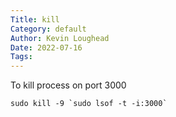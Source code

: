 ```yaml
---
Title: kill
Category: default
Author: Kevin Loughead
Date: 2022-07-16
Tags:
---
```


To kill process on port 3000

```
sudo kill -9 `sudo lsof -t -i:3000`
```
